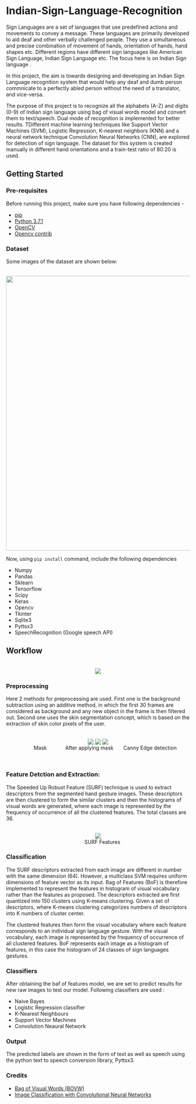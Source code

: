 # Indian-Sign-Language-Recognition

Sign Languages are a set of languages that use predefined actions and movements to convey a message. These languages are primarily developed to aid deaf and other verbally challenged people. They use a simultaneous and precise combination of movement of hands, orientation of hands, hand shapes etc. Different regions have different sign languages like American Sign Language, Indian Sign Language etc. The focus here is on Indian Sign language .

In this project, the aim is towards designing and developing an Indian Sign Language recognition system that would help any deaf and dumb person commnicate to a perfectly abled person without the need of a translator, and vice-versa.

The purpose of this project is to recognize all the alphabets (A-Z) and digits (0-9) of Indian sign language using bag of visual words model and convert them to text/speech. Dual mode of recognition is implemented for better results. TDifferent machine learning techniques like Support Vector Machines (SVM), Logistic Regression, K-nearest neighbors (KNN) and a neural network technique Convolution Neural Networks (CNN), are explored for detection of sign language. The dataset for this system is created manually in different hand orientations and a train-test ratio of 80:20 is used.

## Getting Started

### Pre-requisites

Before running this project, make sure you have following dependencies -

- [pip](https://pypi.python.org/pypi/pip)
- [Python 3.7.1](https://www.python.org/downloads/)
- [OpenCV](https://docs.opencv.org/3.0-beta/doc/py_tutorials/py_setup/py_setup_in_windows/py_setup_in_windows.html)
- [Opencv contrib](https://pypi.org/project/opencv-contrib-python/)

### Dataset

Some images of the dataset are shown below:

<p align="center">
  <br>
<img align="center" src="https://github.com/bhanu-1902/Indian-Sign-Language/blob/master/Images/dataset.png" width="800" height="750"> 
 </p>

Now, using `pip install` command, include the following dependencies

- Numpy
- Pandas
- Sklearn
- Tensorflow
- Scipy
- Keras
- Opencv
- Tkinter
- Sqlite3
- Pyttsx3
- SpeechRecognition (Google speech API)

## Workflow


<p align="center">
  <br>
  <img align="center" src="https://github.com/bhanu-1902/Indian-Sign-Language/blob/master/Images/flowchart.jpg">
</p>

### Preprocessing

Here 2 methods for preprocessing are used. First one is the background subtraction using an additive method, in which the first 30 frames are considered as background and any new object in the frame is then filtered out. Second one uses the skin segmentation concept, which is based on the extraction of skin color pixels of the user.

<p align="center">
  <br>
<img align="center" src="https://github.com/bhanu-1902/Indian-Sign-Language/blob/master/Images/mask.png">       <img align="center" src="https://github.com/bhanu-1902/Indian-Sign-Language/blob/master/Images/after mask.png">       <img align="center" src="https://github.com/bhanu-1902/Indian-Sign-Language/blob/master/Images/canny.png">
  <br>
&nbsp; &nbsp; &nbsp; &nbsp; &nbsp; Mask &nbsp; &nbsp; &nbsp;&nbsp; &nbsp; &nbsp; &nbsp;After applying mask &nbsp; &nbsp; &nbsp;&nbsp;Canny Edge detection
</p>
  <br>
  
### Feature Detction and Extraction:
The Speeded Up Robust Feature (SURF) technique is used to extract descriptors from the segmented hand gesture images. These descriptors are then clustered to form the similar clusters and then the histograms of visual words are generated, where each image is represented by the frequency of occurrence of all the clustered features. The total classes are 36.
<p align="center">
  <br>
  <img align="center" src="https://github.com/shag527/Indian-Sign-Language-Recognition/blob/master/Images/SURF.png">
 <br>
 &nbsp&nbsp&nbsp&nbsp&nbsp SURF Features
</p>

### Classification

The SURF descriptors extracted from each image are different in number with the same dimension (64). However, a multiclass SVM requires uniform dimensions of feature vector as its input. Bag of Features (BoF) is therefore implemented to represent the features in histogram of visual vocabulary rather than the features as proposed. The descriptors extracted are first quantized into 150 clusters using K-means clustering. Given a set of descriptors, where K-means clustering categorizes numbers of descriptors into K numbers of cluster center.

The clustered features then form the visual vocabulary where each feature corresponds to an individual sign language gesture. With the visual vocabulary, each image is represented by the frequency of occurrence of all clustered features. BoF represents each image as a histogram of features, in this case the histogram of 24 classes of sign languages gestures.

### Classifiers

After obtaining the baf of features model, we are set to predict results for new raw images to test our model. Following classifiers are used :

- Naive Bayes
- Logistic Regression classifier
- K-Nearest Neighbours
- Support Vector Machines
- Convolution Neaural Network

### Output

The predicted labels are shown in the form of text as well as speech using the python text to speech conversion library, Pyttsx3.

### Credits

- [Bag of Visual Words (BOVW)](https://medium.com/@aybukeyalcinerr/bag-of-visual-words-bovw-db9500331b2f)
- [Image Classification with Convolutional Neural Networks](https://medium.com/@ksusorokina/image-classification-with-convolutional-neural-networks-496815db12a8)
